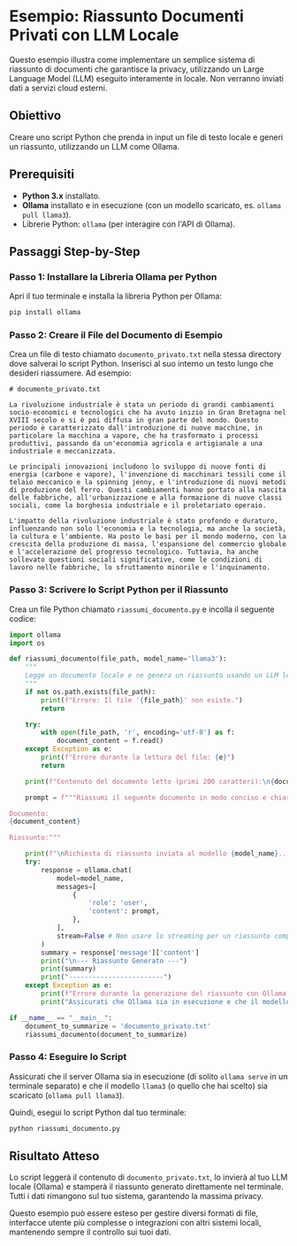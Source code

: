 # Esempio: Riassunto Documenti Privati con LLM Locale

Questo esempio illustra come implementare un semplice sistema di riassunto di documenti che garantisce la privacy, utilizzando un Large Language Model (LLM) eseguito interamente in locale. Non verranno inviati dati a servizi cloud esterni.

## Obiettivo

Creare uno script Python che prenda in input un file di testo locale e generi un riassunto, utilizzando un LLM come Ollama.

## Prerequisiti

*   **Python 3.x** installato.
*   **Ollama** installato e in esecuzione (con un modello scaricato, es. `ollama pull llama3`).
*   Librerie Python: `ollama` (per interagire con l'API di Ollama).

## Passaggi Step-by-Step

### Passo 1: Installare la Libreria Ollama per Python

Apri il tuo terminale e installa la libreria Python per Ollama:

```bash
pip install ollama
```

### Passo 2: Creare il File del Documento di Esempio

Crea un file di testo chiamato `documento_privato.txt` nella stessa directory dove salverai lo script Python. Inserisci al suo interno un testo lungo che desideri riassumere. Ad esempio:

```text
# documento_privato.txt

La rivoluzione industriale è stata un periodo di grandi cambiamenti socio-economici e tecnologici che ha avuto inizio in Gran Bretagna nel XVIII secolo e si è poi diffusa in gran parte del mondo. Questo periodo è caratterizzato dall'introduzione di nuove macchine, in particolare la macchina a vapore, che ha trasformato i processi produttivi, passando da un'economia agricola e artigianale a una industriale e meccanizzata.

Le principali innovazioni includono lo sviluppo di nuove fonti di energia (carbone e vapore), l'invenzione di macchinari tessili come il telaio meccanico e la spinning jenny, e l'introduzione di nuovi metodi di produzione del ferro. Questi cambiamenti hanno portato alla nascita delle fabbriche, all'urbanizzazione e alla formazione di nuove classi sociali, come la borghesia industriale e il proletariato operaio.

L'impatto della rivoluzione industriale è stato profondo e duraturo, influenzando non solo l'economia e la tecnologia, ma anche la società, la cultura e l'ambiente. Ha posto le basi per il mondo moderno, con la crescita della produzione di massa, l'espansione del commercio globale e l'accelerazione del progresso tecnologico. Tuttavia, ha anche sollevato questioni sociali significative, come le condizioni di lavoro nelle fabbriche, lo sfruttamento minorile e l'inquinamento.
```

### Passo 3: Scrivere lo Script Python per il Riassunto

Crea un file Python chiamato `riassumi_documento.py` e incolla il seguente codice:

```python
import ollama
import os

def riassumi_documento(file_path, model_name='llama3'):
    """
    Legge un documento locale e ne genera un riassunto usando un LLM locale (Ollama).
    """
    if not os.path.exists(file_path):
        print(f"Errore: Il file '{file_path}' non esiste.")
        return

    try:
        with open(file_path, 'r', encoding='utf-8') as f:
            document_content = f.read()
    except Exception as e:
        print(f"Errore durante la lettura del file: {e}")
        return

    print(f"Contenuto del documento letto (primi 200 caratteri):\n{document_content[:200]}...")

    prompt = f"""Riassumi il seguente documento in modo conciso e chiaro, evidenziando i punti chiave. Il riassunto deve essere lungo circa 3-5 frasi.

Documento:
{document_content}

Riassunto:"""

    print(f"\nRichiesta di riassunto inviata al modello {model_name}...")
    try:
        response = ollama.chat(
            model=model_name,
            messages=[
                {
                    'role': 'user',
                    'content': prompt,
                },
            ],
            stream=False # Non usare lo streaming per un riassunto completo
        )
        summary = response['message']['content']
        print("\n--- Riassunto Generato ---")
        print(summary)
        print("------------------------")
    except Exception as e:
        print(f"Errore durante la generazione del riassunto con Ollama: {e}")
        print("Assicurati che Ollama sia in esecuzione e che il modello specificato sia scaricato.")

if __name__ == "__main__":
    document_to_summarize = 'documento_privato.txt'
    riassumi_documento(document_to_summarize)
```

### Passo 4: Eseguire lo Script

Assicurati che il server Ollama sia in esecuzione (di solito `ollama serve` in un terminale separato) e che il modello `llama3` (o quello che hai scelto) sia scaricato (`ollama pull llama3`).

Quindi, esegui lo script Python dal tuo terminale:

```bash
python riassumi_documento.py
```

## Risultato Atteso

Lo script leggerà il contenuto di `documento_privato.txt`, lo invierà al tuo LLM locale (Ollama) e stamperà il riassunto generato direttamente nel terminale. Tutti i dati rimangono sul tuo sistema, garantendo la massima privacy.

Questo esempio può essere esteso per gestire diversi formati di file, interfacce utente più complesse o integrazioni con altri sistemi locali, mantenendo sempre il controllo sui tuoi dati.